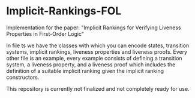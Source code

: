 # Implicit-Rankings-FOL
Implementation for the paper: "Implicit Rankings for Verifying Liveness Properties in First-Order Logic"

In file ts we have the classes with which you can encode states, transition systems, implicit rankings, liveness properties and liveness proofs.
Every other file is an example, every example consists of defining a transition system, a liveness property, and a liveness proof which includes the definition of a suitable implicit ranking given the implicit ranking constructors.

This repository is currently not finalized and not completely ready for use. 
